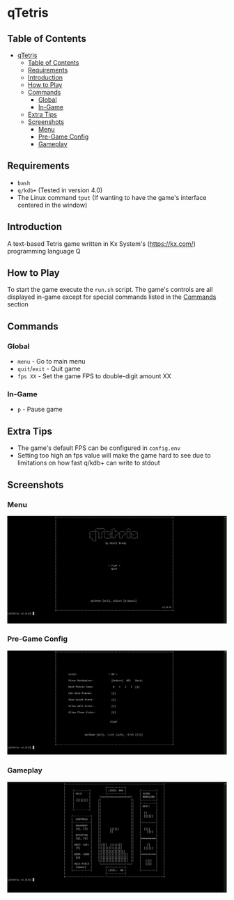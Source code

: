 # qTetris

## Table of Contents
- [qTetris](#qtetris)
  - [Table of Contents](#table-of-contents)
  - [Requirements](#requirements)
  - [Introduction](#introduction)
  - [How to Play](#how-to-play)
  - [Commands](#commands)
    - [Global](#global)
    - [In-Game](#in-game)
  - [Extra Tips](#extra-tips)
  - [Screenshots](#screenshots)
    - [Menu](#menu)
    - [Pre-Game Config](#pre-game-config)
    - [Gameplay](#gameplay)

## Requirements
* `bash`
* `q/kdb+` (Tested in version 4.0)
* The Linux command `tput` (If wanting to have the game's interface centered in the window)

## Introduction

A text-based Tetris game written in Kx System's (https://kx.com/) programming language Q

## How to Play
To start the game execute the `run.sh` script. The game's controls are all displayed in-game except for special commands listed in the [Commands](#commands) section

## Commands

### Global
* `menu` - Go to main menu
* `quit`/`exit` - Quit game
* `fps XX` - Set the game FPS to double-digit amount XX

### In-Game
- `p` - Pause game

## Extra Tips
* The game's default FPS can be configured in `config.env`
* Setting too high an fps value will make the game hard to see due to limitations on how fast q/kdb+ can write to stdout

## Screenshots

### Menu
![Screenshot](resources/screenshots/menu.png)

### Pre-Game Config
![Screenshot](resources/screenshots/pre_game_config.png)

### Gameplay
![Screenshot](resources/screenshots/gameplay.png)